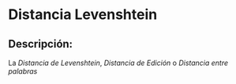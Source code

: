 # Distancia Levenshtein
## Descripción:
La *Distancia de Levenshtein*, *Distancia de Edición* o *Distancia entre palabras*
